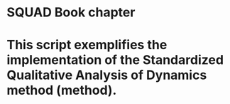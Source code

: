 # SQUAD Book chapter

# This script exemplifies the implementation of the Standardized Qualitative Analysis of Dynamics method (method).



